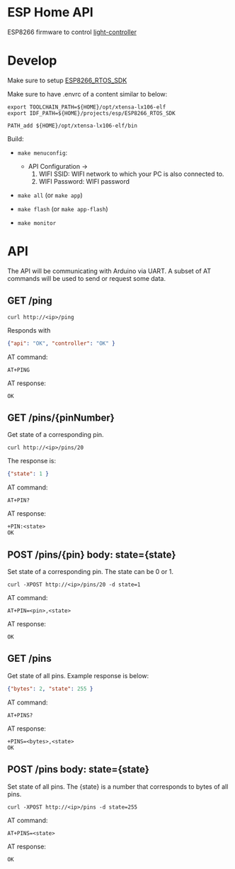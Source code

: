 # ESP Home API

ESP8266 firmware to control [light-controller](../light-controller/README.md)

# Develop

Make sure to setup [ESP8266_RTOS_SDK](https://github.com/espressif/ESP8266_RTOS_SDK)

Make sure to have .envrc of a content similar to below:

```
export TOOLCHAIN_PATH=${HOME}/opt/xtensa-lx106-elf
export IDF_PATH=${HOME}/projects/esp/ESP8266_RTOS_SDK

PATH_add ${HOME}/opt/xtensa-lx106-elf/bin
```

Build:
* `make menuconfig`:
    * API Configuration ->
        1. WIFI SSID: WIFI network to which your PC is also connected to.
        2. WIFI Password: WIFI password

* `make all` (or `make app`)
* `make flash` (or `make app-flash`)
* `make monitor`

# API

The API will be communicating with Arduino via UART. A subset of AT commands will be used to send or request some data.

## GET /ping

`curl http://<ip>/ping`

Responds with 
```json
{"api": "OK", "controller": "OK" }
````

AT command:

```AT+PING```

AT response:

```OK```

## GET /pins/{pinNumber}

Get state of a corresponding pin.

`curl http://<ip>/pins/20`

The response is:
```json
{"state": 1 }
````

AT command: 

```AT+PIN?```

AT response:

```
+PIN:<state>
OK
```

## POST /pins/{pin} body: state={state}

Set state of a corresponding pin. The state can be 0 or 1.

`curl -XPOST http://<ip>/pins/20 -d state=1`

AT command: 

```AT+PIN=<pin>,<state>```

AT response:

```
OK
```

## GET /pins

Get state of all pins. Example response is below:

```json
{"bytes": 2, "state": 255 }
````

AT command: 

```AT+PINS?```

AT response:

```
+PINS=<bytes>,<state>
OK
```

## POST /pins body: state={state}

Set state of all pins. The {state} is a number that corresponds to bytes of all pins.

`curl -XPOST http://<ip>/pins -d state=255`

AT command: 

```AT+PINS=<state>```

AT response:

```
OK
```